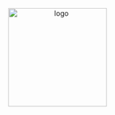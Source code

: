 <div align="center">
  <img src="https://i.imgur.com/nYV30Ba.png" alt="logo" width="200" height="auto" />
</div>
